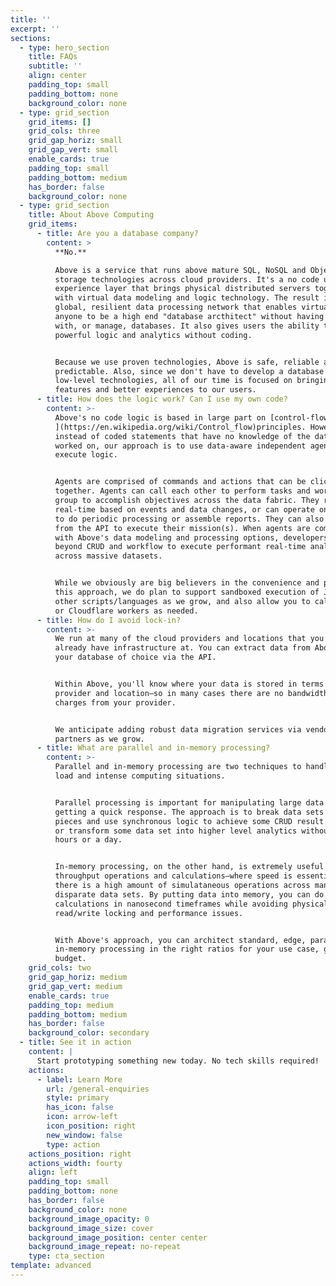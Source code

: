```yaml
---
title: ''
excerpt: ''
sections:
  - type: hero_section
    title: FAQs
    subtitle: ''
    align: center
    padding_top: small
    padding_bottom: none
    background_color: none
  - type: grid_section
    grid_items: []
    grid_cols: three
    grid_gap_horiz: small
    grid_gap_vert: small
    enable_cards: true
    padding_top: small
    padding_bottom: medium
    has_border: false
    background_color: none
  - type: grid_section
    title: About Above Computing
    grid_items:
      - title: Are you a database company?
        content: >
          **No.**

          Above is a service that runs above mature SQL, NoSQL and Object
          storage technologies across cloud providers. It's a no code user
          experience layer that brings physical distributed servers together
          with virtual data modeling and logic technology. The result is a
          global, resilient data processing network that enables virtually
          anyone to be a high end "database arcthitect" without having to mess
          with, or manage, databases. It also gives users the ability to build
          powerful logic and analytics without coding.


          Because we use proven technologies, Above is safe, reliable and
          predictable. Also, since we don't have to develop a database or other
          low-level technologies, all of our time is focused on bringing new
          features and better experiences to our users.
      - title: How does the logic work? Can I use my own code?
        content: >-
          Above's no code logic is based in large part on [control-flow
          ](https://en.wikipedia.org/wiki/Control_flow)principles. However,
          instead of coded statements that have no knowledge of the data being
          worked on, our approach is to use data-aware independent agents to
          execute logic. 


          Agents are comprised of commands and actions that can be clicked
          together. Agents can call each other to perform tasks and work in a
          group to accomplish objectives across the data fabric. They run in
          real-time based on events and data changes, or can operate on a timer
          to do periodic processing or assemble reports. They can also be called
          from the API to execute their mission(s). When agents are combined
          with Above's data modeling and processing options, developers can move
          beyond CRUD and workflow to execute performant real-time analytics
          across massive datasets. 


          While we obviously are big believers in the convenience and power of
          this approach, we do plan to support sandboxed execution of JS and
          other scripts/languages as we grow, and also allow you to call Lambdas
          or Cloudflare workers as needed.
      - title: How do I avoid lock-in?
        content: >-
          We run at many of the cloud providers and locations that you may
          already have infrastructure at. You can extract data from Above into
          your database of choice via the API.


          Within Above, you'll know where your data is stored in terms of cloud
          provider and location—so in many cases there are no bandwidth egress
          charges from your provider. 


          We anticipate adding robust data migration services via vendor
          partners as we grow. 
      - title: What are parallel and in-memory processing?
        content: >-
          Parallel and in-memory processing are two techniques to handle high
          load and intense computing situations.


          Parallel processing is important for manipulating large data sets and
          getting a quick response. The approach is to break data sets into
          pieces and use synchronous logic to achieve some CRUD result faster,
          or transform some data set into higher level analytics without waiting
          hours or a day.


          In-memory processing, on the other hand, is extremely useful for high
          throughput operations and calculations—where speed is essential or
          there is a high amount of simulataneous operations across many large,
          disparate data sets. By putting data into memory, you can do
          calculations in nanosecond timeframes while avoiding physical database
          read/write locking and performance issues.


          With Above's approach, you can architect standard, edge, parallel and
          in-memory processing in the right ratios for your use case, goals and
          budget.
    grid_cols: two
    grid_gap_horiz: medium
    grid_gap_vert: medium
    enable_cards: true
    padding_top: medium
    padding_bottom: medium
    has_border: false
    background_color: secondary
  - title: See it in action
    content: |
      Start prototyping something new today. No tech skills required!
    actions:
      - label: Learn More
        url: /general-enquiries
        style: primary
        has_icon: false
        icon: arrow-left
        icon_position: right
        new_window: false
        type: action
    actions_position: right
    actions_width: fourty
    align: left
    padding_top: small
    padding_bottom: none
    has_border: false
    background_color: none
    background_image_opacity: 0
    background_image_size: cover
    background_image_position: center center
    background_image_repeat: no-repeat
    type: cta_section
template: advanced
---
```

